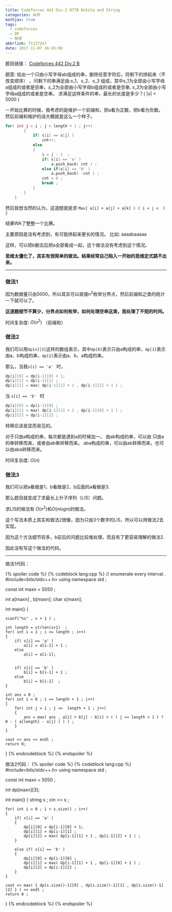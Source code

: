 ```yaml
---
title: Codeforces 442 Div.2 877B Nikita and String
categories: ACM
mathjax: true
tags:
  - codeforces
  - DP
  - 枚举
abbrlink: f11372ef
date: 2017-11-07 16:45:08
---
```



题目链接： [Codeforces 442 Div.2 B](http://codeforces.com/contest/877/problem/B)
<!--more-->

题意: 给出一个只由小写字母ab组成的串，删除任意字符后，将剩下的拼起来（不改变顺序） ，问剩下的串满足由:$s\_{1}$、$s\_{2}$、$s\_{3}$ 组成，其中$s\_{1}$为全部由小写字母a组成的或者是空串，$s\_{2}$为全部由小写字母b组成的或者是空串,
$s\_{3}$为全部由小写字母a组成的或者是空串。
求满足这样条件的串，最长的长度是多少？( |s| &lt;  5000  ) 


一开始比赛的时候，我考虑的是维护一个前缀和，把a看为正数，把b看为负数。
然后前缀和维护的话大概就是这么一个样子。
```c++
for( int j = i ; j < length + 1 ; j++)
		{
			if( s[i] == s[j] )
				cnt++;
			else
			{
				i = j - 1  ;
				if( s[i] == 'a' )
					a.push_back( cnt ) ;
				else if(s[i] == 'b' )
					a.push_back( -cnt ) ;
				cnt = 0 ;	
				break ;
			}
		}
	}
```

然后我想当然的认为，这道题就是求
`Max{ a[i] + a[j] + a[k] ) ( i < j <  ) } `

结果WA了整整一个比赛。

主要原因是没有考虑到，有可能拼起来更长的情况。
比如:
aaaabaaaaa

这样，可以把b删去后把a全部看成一起，这个做法没有考虑到这个情况。


**思维太僵化了，其实有很简单的做法。结果经常自己陷入一开始的思维定式跳不出来。** 

-----


###  做法1


因为数据量只由5000，所以其实可以直接$n^{2}$枚举分界点，然后前缀和之类的统计一下就可以了。

**这道题细节不算少，分界点如何枚举，如何处理空串这类，我处理了不短的时间。**


时间复杂度: $O(n^{2})$ （前缀和） 


###  做法2


我们可以用`dp[n][3]`这样的数组表示，其中`dp[0]`表示只由a构成的串，`dp[1]`表示由a、b构成的串，`dp[2]`表示由a、b、a构成的串。

那么，当我`s[i] == 'a' ` 时，
```c++
dp[i][0] = dp[i-1][0] + 1;
dp[i][1] = dp[i-1][1] ;
dp[i][2] = max( dp[i-1][1] + 1 , dp[i-1][2] + 1 ) ;
```

当 `s[i] == 'b' ` 时
```c++
dp[i][0] = dp[i-1][0] ;
dp[i][1] = max( dp[i-1][1] + 1 , dp[i-1][0] + 1 ) ;
dp[i][2] = dp[i-1][2] ;
```

转移应该是显而易见的。

对于只由a构成的串，每次都是遇到a的时候加一。
由ab构成的串，可以由 只由a的串转移而来，或者由ab串转移而来。
aba构成的串，可以由ab转移而来，也可以由aba转移而来。

时间复杂度: $O(n)$


### 做法3


我们可以把a看做是1，b看做是2，b后面的a看做是3.

那么题目就变成了求最长上升子序列（LIS）问题。

求LIS的做法有 $O(n^{2})$和$O(nlogn)$的做法。

这个写法本质上其实和做法2很像，因为只由3个数字的LIS，所以可以用做法2去实现。

因为这个方法细节较多，b前后的问题比较难处理，而且有了更容易理解的做法2.

因此没有写这个做法的代码。

-----



做法1代码：

{% spoiler code %}
{% codeblock lang:cpp %} 
// enumerate every interval .
#include<bits/stdc++.h>
using namespace std ;

const int maxn = 5050 ;

int a[maxn] , b[maxn];
char s[maxn];


int main()
{

	scanf("%s" , s + 1 ) ;

	int length = strlen(s+1)  ;
	for( int i = 1 ; i <= length ; i++)
	{
		if( s[i] == 'a' )
			a[i] = a[i-1] + 1 ;
		else
			a[i] = a[i-1];


		if( s[i] == 'b' )
			b[i] = b[i-1] + 1 ;
		else
			b[i] = b[i-1]  ;
	}

	int ans = 0 ; 
	for( int i = 0 ; i <= length + 1 ; i++)
	{
		for( int j = i ; j <=  length + 1 ; j++)
		{
			ans = max( ans , a[i] + b[j] - b[i] + ( ( j >= length + 1 ) ? 0 : ( a[length] - a[j] ) ) ) ;
		}
	}

	cout << ans << endl ;
	return 0;
}
{% endcodeblock %} 
{% endspoiler %}



做法2代码：
{% spoiler code %}
{% codeblock lang:cpp %} 
#include<bits/stdc++.h>
using namespace std ;

const int maxn = 5050 ; 

int dp[maxn][3];

int main()
{
	string s ;
	cin >> s ;

	for( int i = 0 ; i < s.size() ; i++)
	{
		if( s[i] == 'a' )
		{
			dp[i][0] = dp[i-1][0] + 1;
			dp[i][1] = dp[i-1][1] ;
			dp[i][2] = max( dp[i-1][1] + 1 , dp[i-1][2] + 1 ) ;
		}

		else if( s[i] == 'b' )
		{
			dp[i][0] = dp[i-1][0] ;
			dp[i][1] = max( dp[i-1][1] + 1 , dp[i-1][0] + 1 ) ;
			dp[i][2] = dp[i-1][2] ;
		}
	}

	cout << max( { dp[s.size()-1][0] , dp[s.size()-1][1] , dp[s.size()-1][2] } ) << endl ;
	return 0 ; 
}
{% endcodeblock %} 
{% endspoiler %}


